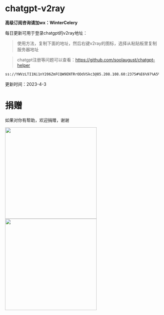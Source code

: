 # chatgpt-v2ray

**高级订阅咨询请加wx：WinterCelery**

每日更新可用于登录chatgpt的v2ray地址：

> 使用方法，复制下面的地址，然后右键v2ray的图标，选择从粘贴板里复制服务器地址

> chatgpt注册等问题可以查看：https://github.com/soolaugust/chatgpt-helper

```bash
ss://YWVzLTI1Ni1nY206ZmFCQW9ENTRrODdVSkc3@85.208.108.60:2375#%E6%97%A5%E6%9C%AC%E3%80%90%E4%BB%98%E8%B4%B9%E6%8E%A8%E8%8D%90%EF%BC%9Ahttps%3A%2F%2Ftt.vg%2Fvip%E3%80%91229
```

更新时间：2023-4-3

# 捐赠

如果对你有帮助，欢迎捐赠，谢谢

<img src="https://user-images.githubusercontent.com/10558124/228797642-42714b67-78f7-4a26-9c7e-df9626a9f918.jpg" width=300px>


<img src="https://user-images.githubusercontent.com/10558124/228797844-561d8418-7666-4848-84b8-aff1cae4039a.jpg" width=300px>
